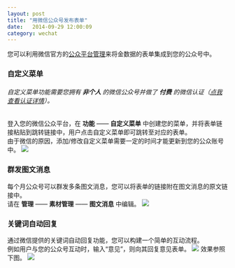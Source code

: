 ```yaml
---
layout: post
title: "用微信公众号发布表单"
date:   2014-09-29 12:00:09
category: wechat
---
```


您可以利用微信官方的[公众平台管理](https://mp.weixin.qq.com/)来将金数据的表单集成到您的公众号中。

### 自定义菜单

###### 自定义菜单功能需要您拥有 **非个人** 的微信公众号并做了 **付费** 的微信认证（[点我查看认证详情](http://kf.qq.com/faq/120322fu63YV131224ymQRNB.html)）。

登入您的微信公众平台，在 **功能** —— **自定义菜单** 中创建您的菜单，并将表单链接粘贴到跳转链接中，用户点击自定义菜单即可跳转至对应的表单。  
由于微信的原因，添加/修改自定义菜单需要一定的时间才能更新到您的公众账号中。
	![](http://jinshuju-help-pics.b0.upaiyun.com/images/weixin-mp-1.png)

### 群发图文消息

每个月公众号可以群发多条图文消息，您可以将表单的链接附在图文消息的原文链接中。  
请在 **管理** —— **素材管理** —— **图文消息** 中编辑。
	![](http://jinshuju-help-pics.b0.upaiyun.com/images/weixin-mp-2.png)

### 关键词自动回复

通过微信提供的关键词自动回复功能，您可以构建一个简单的互动流程。  
例如用户与您的公众号互动时，输入“意见”，则向其回复意见表单。
	![](http://jinshuju-help-pics.b0.upaiyun.com/images/weixin-mp-3.png)
效果参照下图。
	![](http://jinshuju-help-pics.b0.upaiyun.com/images/weixin-mp-4.png)
